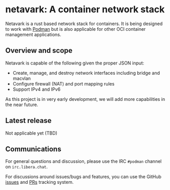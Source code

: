 # netavark: A container network stack

Netavark is a rust based network stack for containers.  It is being designed
to work with [Podman](https://github.com/containers/podman) but is also applicable
for other OCI container management applications.

## Overview and scope

Netavark is capable of the following given the proper JSON input:
* Create, manage, and destroy network interfaces including bridge and macvlan
* Configure firewall (NAT) and port mapping rules
* Support IPv4 and IPv6

As this project is in very early development, we will add more capabilities in
the near future.

## Latest release
Not applicable yet (TBD)

## Communications

For general questions and discussion, please use the
IRC `#podman` channel on `irc.libera.chat`.

For discussions around issues/bugs and features, you can use the GitHub
[issues](https://github.com/containers/netavark/issues)
and [PRs](https://github.com/containers/netavark/pulls) tracking system.